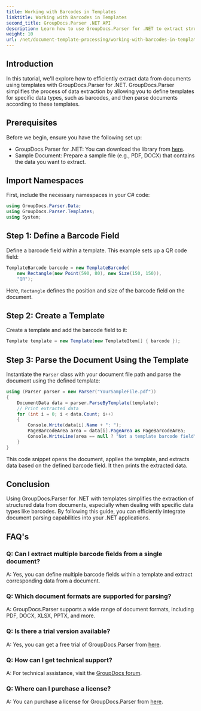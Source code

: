 ```yaml
---
title: Working with Barcodes in Templates
linktitle: Working with Barcodes in Templates
second_title: GroupDocs.Parser .NET API
description: Learn how to use GroupDocs.Parser for .NET to extract structured data from documents using templates. Simplify data extraction with barcode fields.
weight: 10
url: /net/document-template-processing/working-with-barcodes-in-templates/
---
```

## Introduction
In this tutorial, we'll explore how to efficiently extract data from documents using templates with GroupDocs.Parser for .NET. GroupDocs.Parser simplifies the process of data extraction by allowing you to define templates for specific data types, such as barcodes, and then parse documents according to these templates.
## Prerequisites
Before we begin, ensure you have the following set up:
- GroupDocs.Parser for .NET: You can download the library from [here](https://releases.groupdocs.com/parser/net/).
- Sample Document: Prepare a sample file (e.g., PDF, DOCX) that contains the data you want to extract.

## Import Namespaces
First, include the necessary namespaces in your C# code:
```csharp
using GroupDocs.Parser.Data;
using GroupDocs.Parser.Templates;
using System;
```
## Step 1: Define a Barcode Field
Define a barcode field within a template. This example sets up a QR code field:
```csharp
TemplateBarcode barcode = new TemplateBarcode(
    new Rectangle(new Point(590, 80), new Size(150, 150)),
    "QR");
```
Here, `Rectangle` defines the position and size of the barcode field on the document.
## Step 2: Create a Template
Create a template and add the barcode field to it:
```csharp
Template template = new Template(new TemplateItem[] { barcode });
```
## Step 3: Parse the Document Using the Template
Instantiate the `Parser` class with your document file path and parse the document using the defined template:
```csharp
using (Parser parser = new Parser("YourSampleFile.pdf"))
{
    DocumentData data = parser.ParseByTemplate(template);
    // Print extracted data
    for (int i = 0; i < data.Count; i++)
    {
        Console.Write(data[i].Name + ": ");
        PageBarcodeArea area = data[i].PageArea as PageBarcodeArea;
        Console.WriteLine(area == null ? "Not a template barcode field" : area.Value);
    }
}
```
This code snippet opens the document, applies the template, and extracts data based on the defined barcode field. It then prints the extracted data.

## Conclusion
Using GroupDocs.Parser for .NET with templates simplifies the extraction of structured data from documents, especially when dealing with specific data types like barcodes. By following this guide, you can efficiently integrate document parsing capabilities into your .NET applications.

## FAQ's
### Q: Can I extract multiple barcode fields from a single document?
A: Yes, you can define multiple barcode fields within a template and extract corresponding data from a document.
### Q: Which document formats are supported for parsing?
A: GroupDocs.Parser supports a wide range of document formats, including PDF, DOCX, XLSX, PPTX, and more.
### Q: Is there a trial version available?
A: Yes, you can get a free trial of GroupDocs.Parser from [here](https://releases.groupdocs.com/).
### Q: How can I get technical support?
A: For technical assistance, visit the [GroupDocs forum](https://forum.groupdocs.com/c/parser/17).
### Q: Where can I purchase a license?
A: You can purchase a license for GroupDocs.Parser from [here](https://purchase.groupdocs.com/buy).
